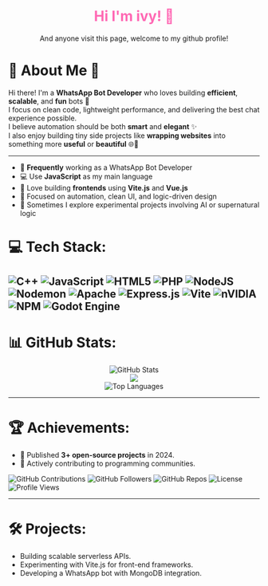 <div align="center">
 <h1 style="color: #ff69b4;">Hi I'm ivy! 🌷 </h1>
 <p>And anyone visit this page, welcome to my github profile!</p>
</div>

# 🌸 About Me 🌸

Hi there! I'm a **WhatsApp Bot Developer** who loves building **efficient**, **scalable**, and **fun** bots 🤖  
I focus on clean code, lightweight performance, and delivering the best chat experience possible.  
I believe automation should be both **smart** and **elegant** ✨  
I also enjoy building tiny side projects like **wrapping websites** into something more **useful** or **beautiful** 🌐🎀

---

- 🚀 **Frequently** working as a WhatsApp Bot Developer  
- 💻 Use **JavaScript** as my main language  
- 🌱 Love building **frontends** using **Vite.js** and **Vue.js**  
- 🎯 Focused on automation, clean UI, and logic-driven design  
- 🧪 Sometimes I explore experimental projects involving AI or supernatural logic

# 💻 Tech Stack:
  ![C++](https://img.shields.io/badge/c++-%2300599C.svg?style=for-the-badge&logo=c%2B%2B&logoColor=white)
  ![JavaScript](https://img.shields.io/badge/javascript-%23323330.svg?style=for-the-badge&logo=javascript&logoColor=%23F7DF1E)
  ![HTML5](https://img.shields.io/badge/html5-%23E34F26.svg?style=for-the-badge&logo=html5&logoColor=white)
  ![PHP](https://img.shields.io/badge/php-%23777BB4.svg?style=for-the-badge&logo=php&logoColor=white)
  ![NodeJS](https://img.shields.io/badge/node.js-6DA55F?style=for-the-badge&logo=node.js&logoColor=white)
  ![Nodemon](https://img.shields.io/badge/NODEMON-%23323330.svg?style=for-the-badge&logo=nodemon&logoColor=%BBDEAD)
  ![Apache](https://img.shields.io/badge/apache-%23D42029.svg?style=for-the-badge&logo=apache&logoColor=white)
  ![Express.js](https://img.shields.io/badge/express.js-%23404d59.svg?style=for-the-badge&logo=express&logoColor=%2361DAFB)
  ![Vite](https://img.shields.io/badge/vite-%23646CFF.svg?style=for-the-badge&logo=vite&logoColor=white)
  ![nVIDIA](https://img.shields.io/badge/nVIDIA-%2376B900.svg?style=for-the-badge&logo=nVIDIA&logoColor=white)
  ![NPM](https://img.shields.io/badge/NPM-%23CB3837.svg?style=for-the-badge&logo=npm&logoColor=white)
  ![Godot Engine](https://img.shields.io/badge/GODOT-%23FFFFFF.svg?style=for-the-badge&logo=godot-engine)
---

# 📊 GitHub Stats:
<div align="center">
  <img src="https://github-readme-stats.vercel.app/api?username=XNS-ivy&theme=vue-dark&show_icons=true&hide_border=false&count_private=true" alt="GitHub Stats" />
  <br/>
  <img src="https://nirzak-streak-stats.vercel.app?user=XNS-ivy&theme=vue-dark&date_format=j%20M%5B%20Y%5D&mode=weekly?https://git.io/streak-stats" />
  <br/>
  <img src="https://github-readme-stats.vercel.app/api/top-langs/?username=XNS-ivy&theme=vue-dark&show_icons=true&hide_border=false&layout=compact" alt="Top Languages" />
</div>

---

# 🏆 Achievements:
- 🚀 Published **3+ open-source projects** in 2024.
- 💬 Actively contributing to programming communities.

![GitHub Contributions](https://komarev.com/ghpvc/?username=XNS-ivy&color=blue)
![GitHub Followers](https://img.shields.io/github/followers/XNS-ivy?style=social)
![GitHub Repos](https://img.shields.io/badge/Repositories-Count-informational)
![License](https://img.shields.io/github/license/XNS-ivy/XNS-ivy?style=flat-square)
![Profile Views](https://komarev.com/ghpvc/?username=XNS-ivy&color=green)

---

# 🛠️ Projects:
- Building scalable serverless APIs.
- Experimenting with Vite.js for front-end frameworks.
- Developing a WhatsApp bot with MongoDB integration.
